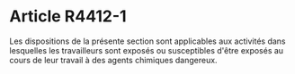 # Article R4412-1

  
Les dispositions de la présente section sont applicables aux activités dans lesquelles les travailleurs sont exposés ou susceptibles d'être exposés au cours de leur travail à des agents chimiques dangereux.